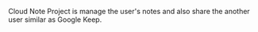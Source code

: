 Cloud Note Project is manage the user's notes and also share the another user similar as Google Keep.
